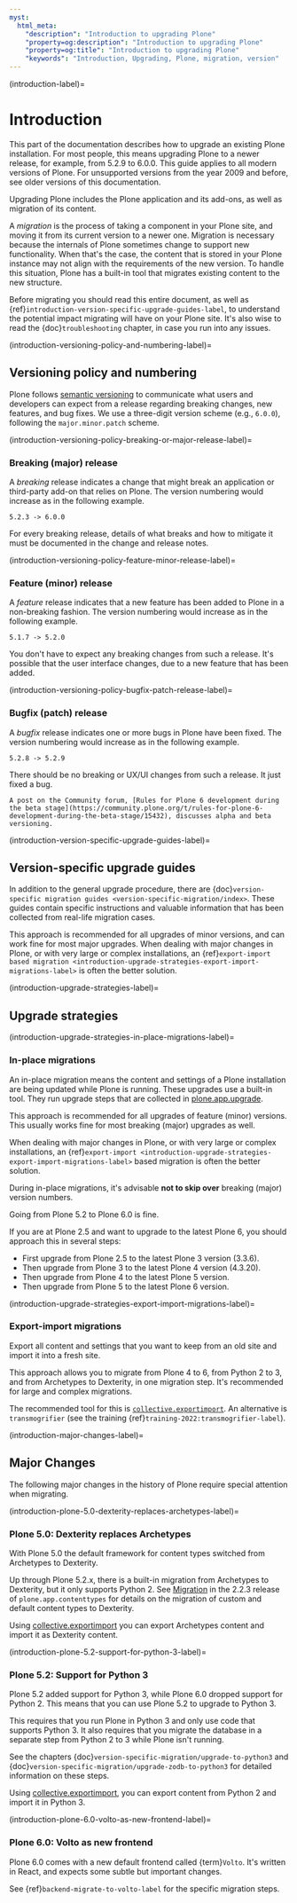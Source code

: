 ```yaml
---
myst:
  html_meta:
    "description": "Introduction to upgrading Plone"
    "property=og:description": "Introduction to upgrading Plone"
    "property=og:title": "Introduction to upgrading Plone"
    "keywords": "Introduction, Upgrading, Plone, migration, version"
---
```


(introduction-label)=

# Introduction

This part of the documentation describes how to upgrade an existing Plone installation.
For most people, this means upgrading Plone to a newer release, for example, from 5.2.9 to 6.0.0.
This guide applies to all modern versions of Plone.
For unsupported versions from the year 2009 and before, see older versions of this documentation.

Upgrading Plone includes the Plone application and its add-ons, as well as migration of its content.

A *migration* is the process of taking a component in your Plone site, and moving it from its current version to a newer one.
Migration is necessary because the internals of Plone sometimes change to support new functionality.
When that's the case, the content that is stored in your Plone instance may not align with the requirements of the new version.
To handle this situation, Plone has a built-in tool that migrates existing content to the new structure.

Before migrating you should read this entire document, as well as {ref}`introduction-version-specific-upgrade-guides-label`, to understand the potential impact migrating will have on your Plone site.
It's also wise to read the {doc}`troubleshooting` chapter, in case you run into any issues.


(introduction-versioning-policy-and-numbering-label)=

## Versioning policy and numbering

Plone follows [semantic versioning](https://semver.org/) to communicate what users and developers can expect from a release regarding breaking changes, new features, and bug fixes.
We use a three-digit version scheme (e.g., `6.0.0`), following the `major.minor.patch` scheme.

(introduction-versioning-policy-breaking-or-major-release-label)=

### Breaking (major) release

A _breaking_ release indicates a change that might break an application or third-party add-on that relies on Plone.
The version numbering would increase as in the following example.

````
5.2.3 -> 6.0.0
````

For every breaking release, details of what breaks and how to mitigate it must be documented in the change and release notes.


(introduction-versioning-policy-feature-minor-release-label)=

### Feature (minor) release

A _feature_ release indicates that a new feature has been added to Plone in a non-breaking fashion.
The version numbering would increase as in the following example.

````
5.1.7 -> 5.2.0
````

You don't have to expect any breaking changes from such a release.
It's possible that the user interface changes, due to a new feature that has been added.


(introduction-versioning-policy-bugfix-patch-release-label)=

### Bugfix (patch) release

A _bugfix_ release indicates one or more bugs in Plone have been fixed.
The version numbering would increase as in the following example.

````
5.2.8 -> 5.2.9
````

There should be no breaking or UX/UI changes from such a release.
It just fixed a bug.

```{seealso}
A post on the Community forum, [Rules for Plone 6 development during the beta stage](https://community.plone.org/t/rules-for-plone-6-development-during-the-beta-stage/15432), discusses alpha and beta versioning.
```


(introduction-version-specific-upgrade-guides-label)=

## Version-specific upgrade guides

In addition to the general upgrade procedure, there are {doc}`version-specific migration guides <version-specific-migration/index>`.
These guides contain specific instructions and valuable information that has been collected from real-life migration cases.

This approach is recommended for all upgrades of minor versions, and can work fine for most major upgrades.
When dealing with major changes in Plone, or with very large or complex installations, an {ref}`export-import based migration <introduction-upgrade-strategies-export-import-migrations-label>` is often the better solution.

(introduction-upgrade-strategies-label)=

## Upgrade strategies


(introduction-upgrade-strategies-in-place-migrations-label)=

### In-place migrations

An in-place migration means the content and settings of a Plone installation are being updated while Plone is running.
These upgrades use a built-in tool.
They run upgrade steps that are collected in [plone.app.upgrade](https://github.com/plone/plone.app.upgrade/).

This approach is recommended for all upgrades of feature (minor) versions.
This usually works fine for most breaking (major) upgrades as well.

When dealing with major changes in Plone, or with very large or complex installations, an {ref}`export-import <introduction-upgrade-strategies-export-import-migrations-label>` based migration is often the better solution.

During in-place migrations, it's advisable **not to skip over** breaking (major) version numbers.

Going from Plone 5.2 to Plone 6.0 is fine.

If you are at Plone 2.5 and want to upgrade to the latest Plone 6, you should approach this in several steps:

-   First upgrade from Plone 2.5 to the latest Plone 3 version (3.3.6).
-   Then upgrade from Plone 3 to the latest Plone 4 version (4.3.20).
-   Then upgrade from Plone 4 to the latest Plone 5 version.
-   Then upgrade from Plone 5 to the latest Plone 6 version.


(introduction-upgrade-strategies-export-import-migrations-label)=

### Export-import migrations

Export all content and settings that you want to keep from an old site and import it into a fresh site.

This approach allows you to migrate from Plone 4 to 6, from Python 2 to 3, and from Archetypes to Dexterity, in one migration step.
It's recommended for large and complex migrations.

The recommended tool for this is [`collective.exportimport`](https://github.com/collective/collective.exportimport).
An alternative is `transmogrifier` (see the training {ref}`training-2022:transmogrifier-label`).


(introduction-major-changes-label)=

## Major Changes

The following major changes in the history of Plone require special attention when migrating.


(introduction-plone-5.0-dexterity-replaces-archetypes-label)=

### Plone 5.0: Dexterity replaces Archetypes

With Plone 5.0 the default framework for content types switched from Archetypes to Dexterity.

Up through Plone 5.2.x, there is a built-in migration from Archetypes to Dexterity, but it only supports Python 2.
See [Migration](https://github.com/plone/plone.app.contenttypes/blob/2.2.3/docs/README.rst#migration) in the 2.2.3 release of `plone.app.contenttypes` for details on the migration of custom and default content types to Dexterity.

Using [collective.exportimport](https://pypi.org/project/collective.exportimport/) you can export Archetypes content and import it as Dexterity content.


(introduction-plone-5.2-support-for-python-3-label)=

### Plone 5.2: Support for Python 3

Plone 5.2 added support for Python 3, while Plone 6.0 dropped support for Python 2.
This means that you can use Plone 5.2 to upgrade to Python 3.

This requires that you run Plone in Python 3 and only use code that supports Python 3.
It also requires that you migrate the database in a separate step from Python 2 to 3 while Plone isn't running.

See the chapters {doc}`version-specific-migration/upgrade-to-python3` and {doc}`version-specific-migration/upgrade-zodb-to-python3` for detailed information on these steps.

Using [collective.exportimport](https://pypi.org/project/collective.exportimport/), you can export content from Python 2 and import it in Python 3.


(introduction-plone-6.0-volto-as-new-frontend-label)=

### Plone 6.0: Volto as new frontend

Plone 6.0 comes with a new default frontend called {term}`Volto`.
It's written in React, and expects some subtle but important changes.

See {ref}`backend-migrate-to-volto-label` for the specific migration steps.
